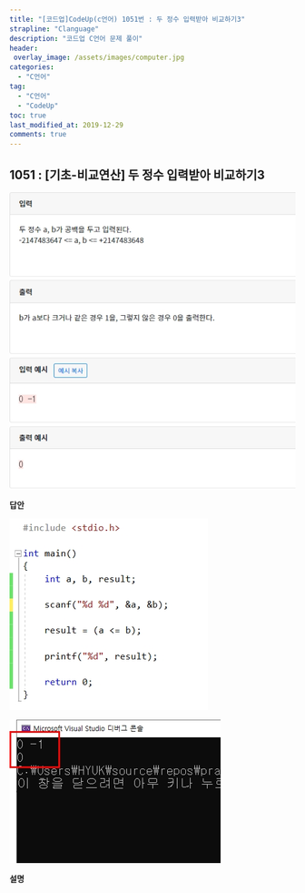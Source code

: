 ```yaml
---
title: "[코드업]CodeUp(c언어) 1051번 : 두 정수 입력받아 비교하기3"
strapline: "Clanguage"
description: "코드업 C언어 문제 풀이"
header:
 overlay_image: /assets/images/computer.jpg
categories:
  - "C언어"
tag:
  - "C언어"
  - "CodeUp"
toc: true
last_modified_at: 2019-12-29
comments: true
---
```


## 1051 : [기초-비교연산] 두 정수 입력받아 비교하기3

![c1051](/assets/images/c1051.jpg)

**답안**<br>

![c1051](/assets/images/c1051-2.jpg)

![c1051](/assets/images/c1051-1.jpg)

**설명**

